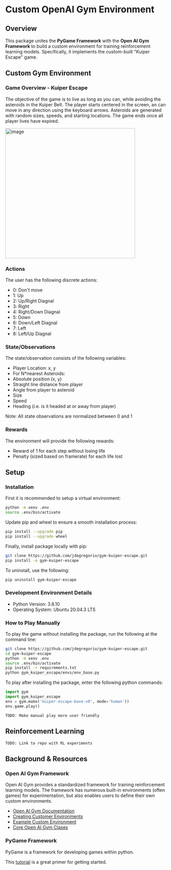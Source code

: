 # Custom OpenAI Gym Environment

## Overview 
This package unites the **PyGame Framework** with the **Open AI Gym Framework** to build a custom environment for training reinforcement learning models. Specifically, it implements the custom-built "Kuiper Escape" game.

## Custom Gym Environment

### Game Overview - Kuiper Escape

The objective of the game is to live as long as you can, while avoiding the asteroids in the Kuiper Belt. The player starts centered in the screen, an can move in any direction using the keyboard arrows.  Asteroids are generated with random sizes, speeds, and starting locations. The game ends once all player lives have expired.

<img width="405" alt="image" src="https://user-images.githubusercontent.com/20359930/144731391-99aa8834-6744-48e8-8a18-8ea3e0c8d2af.png">

### Actions 

The user has the following discrete actions:
 * 0: Don't move
 * 1: Up
 * 2: Up/Right Diagnal
 * 3: Right
 * 4: Right/Down Diagnal
 * 5: Down
 * 6: Down/Left Diagnal
 * 7: Left
 * 8: Left/Up Diagnal

### State/Observations

The state/observation consists of the following variables:
 * Player Location: x, y
 * For N*nearest Asteroids:
 * Absolute position (x, y)
 * Straight line distance from player
 * Angle from player to asteroid
 * Size
 * Speed
 * Heading (i.e. is it headed at or away from player)

Note: All state observations are normalized between 0 and 1

### Rewards

The environment will provide the following rewards:
 * Reward of 1 for each step without losing life
 * Penalty (sized based on framerate) for each life lost


## Setup

### Installation
First it is recommended to setup a virtual environment:
```bash
python -m venv .env
source .env/bin/activate
```

Update pip and wheel to ensure a smooth installation process:
```bash
pip install --upgrade pip
pip install --upgrade wheel
```

Finally, install package locally with pip:
```bash
git clone https://github.com/jdegregorio/gym-kuiper-escape.git
pip install -e gym-kuiper-escape
```

To uninstall, use the following:
```bash
pip uninstall gym-kuiper-escape
```

### Development Environment Details
 * Python Version: 3.8.10
 * Operating System: Ubuntu 20.04.3 LTS


### How to Play Manually

To play the game without installing the package, run the following at the command line:

```bash
git clone https://github.com/jdegregorio/gym-kuiper-escape.git
cd gym-kuiper-escape
python -m venv .env
source .env/bin/activate
pip install -r requirements.txt
python gym_kuiper_escape/envs/env_base.py
```

To play after installing the package, enter the following python commands:

```python
import gym
import gym_kuiper_escape
env = gym.make('kuiper-escape-base-v0', mode='human'))
env.game.play()
```
`TODO: Make manual play more user friendly`

## Reinforcement Learning
`TODO: Link to repo with RL experiments`


## Background & Resources

### Open AI Gym Framework
Open AI Gym provides a standardized framework for training reinforcement learning models. The framework has numerous built-in environments (often games) for experimentation, but also enables users to define their own custom environments.

 * [Open AI Gym Documentation](https://gym.openai.com/docs/)
 * [Creating Customer Environments](https://github.com/openai/gym/blob/master/docs/creating_environments.md)
 * [Example Custom Environment](https://github.com/openai/gym-soccer/blob/master/gym_soccer/envs/soccer_env.py)
 * [Core Open AI Gym Clases](https://github.com/openai/gym/blob/master/gym/core.py)

### PyGame Framework

PyGame is a framework for developing games within python. 

This [tutorial](https://realpython.com/pygame-a-primer/) is a great primer for getting started.
